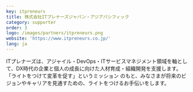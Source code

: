 ```yaml
---
key: itpreneurs
title: 株式会社ITプレナーズジャパン・アジアパシフィック
category: supporter
order: 3
logo: /images/partners/itpreneurs.png
website: 'https://www.itpreneurs.co.jp/'
lang: ja
---
```

ITプレナーズは、アジャイル・DevOps・ITサービスマネジメント領域を軸として、DX時代の企業と個人の成長に向けた人材育成・組織開発を支援します。
「ライトをつけて変革を促す」というミッション のもと、みなさまが将来のビジョンやキャリアを見通すための、ライトをつけるお手伝いをします。
